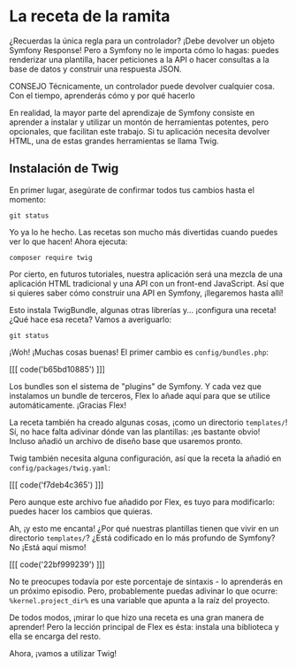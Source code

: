 # La receta de la ramita

¿Recuerdas la única regla para un controlador? ¡Debe devolver un objeto Symfony Response! Pero a Symfony no le importa cómo lo hagas: puedes renderizar una plantilla, hacer peticiones a la API o hacer consultas a la base de datos y construir una respuesta JSON.

CONSEJO Técnicamente, un controlador puede devolver cualquier cosa. Con el tiempo, aprenderás cómo y por qué hacerlo

En realidad, la mayor parte del aprendizaje de Symfony consiste en aprender a instalar y utilizar un montón de herramientas potentes, pero opcionales, que facilitan este trabajo. Si tu aplicación necesita devolver HTML, una de estas grandes herramientas se llama Twig.

## Instalación de Twig

En primer lugar, asegúrate de confirmar todos tus cambios hasta el momento:

```terminal-silent
git status
```

Yo ya lo he hecho. Las recetas son mucho más divertidas cuando puedes ver lo que hacen! Ahora ejecuta:

```terminal
composer require twig
```

Por cierto, en futuros tutoriales, nuestra aplicación será una mezcla de una aplicación HTML tradicional y una API con un front-end JavaScript. Así que si quieres saber cómo construir una API en Symfony, ¡llegaremos hasta allí!

Esto instala TwigBundle, algunas otras librerías y... ¡configura una receta! ¿Qué hace esa receta? Vamos a averiguarlo:

```terminal
git status
```

¡Woh! ¡Muchas cosas buenas! El primer cambio es `config/bundles.php`:

[[[ code('b65bd10885') ]]]

Los bundles son el sistema de "plugins" de Symfony. Y cada vez que instalamos un bundle de terceros, Flex lo añade aquí para que se utilice automáticamente. ¡Gracias Flex!

La receta también ha creado algunas cosas, ¡como un directorio `templates/`! Sí, no hace falta adivinar dónde van las plantillas: ¡es bastante obvio! Incluso añadió un archivo de diseño base que usaremos pronto.

Twig también necesita alguna configuración, así que la receta la añadió en `config/packages/twig.yaml`:

[[[ code('f7deb4c365') ]]]

Pero aunque este archivo fue añadido por Flex, es tuyo para modificarlo: puedes hacer los cambios que quieras.

Ah, ¡y esto me encanta! ¿Por qué nuestras plantillas tienen que vivir en un directorio `templates/`? ¿Está codificado en lo más profundo de Symfony? No ¡Está aquí mismo!

[[[ code('22bf999239') ]]]

No te preocupes todavía por este porcentaje de sintaxis - lo aprenderás en un próximo episodio. Pero, probablemente puedas adivinar lo que ocurre: `%kernel.project_dir%` es una variable que apunta a la raíz del proyecto.

De todos modos, ¡mirar lo que hizo una receta es una gran manera de aprender! Pero la lección principal de Flex es ésta: instala una biblioteca y ella se encarga del resto.

Ahora, ¡vamos a utilizar Twig!
